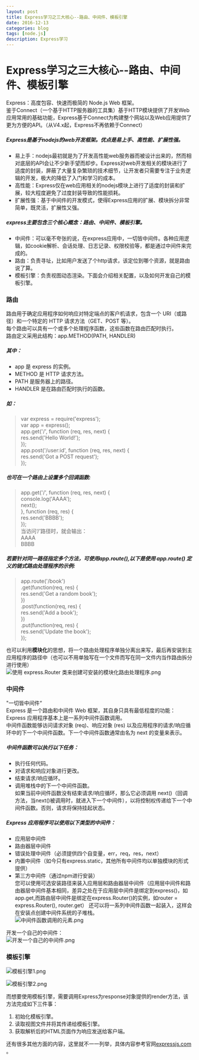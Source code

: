 ```yaml
---
layout: post
title: Express学习之三大核心--路由、中间件、模板引擎
date: 2016-12-13
categories: blog
tags: [node.js]
description: Express学习
---
```



# Express学习之三大核心--路由、中间件、模板引擎
Express：高度包容、快速而极简的 Node.js Web 框架。   
鉴于Connect（一个基于HTTP服务器的工具集）基于HTTP模块提供了开发Web应用常用的基础功能，Express基于Connect为构建整个网站以及Web应用提供了更为方便的API。（从V4.x起，Express不再依赖于Connect）    

##### Express是基于nodejs的web开发框架。优点是易上手、高性能、扩展性强。   
 - 易上手：nodejs最初就是为了开发高性能web服务器而被设计出来的，然而相对底层的API会让不少新手望而却步。Express对web开发相关的模块进行了适度的封装，屏蔽了大量复杂繁琐的技术细节，让开发者只需要专注于业务逻辑的开发，极大的降低了入门和学习的成本。   
 - 高性能：Express仅在web应用相关的nodejs模块上进行了适度的封装和扩展，较大程度避免了过度封装导致的性能损耗。    
 - 扩展性强：基于中间件的开发模式，使得Express应用的扩展、模块拆分非常简单，既灵活，扩展性又强。    

##### express主要包含三个核心概念：路由、中间件、模板引擎。    
 - 中间件：可以毫不夸张的说，在express应用中，一切皆中间件。各种应用逻辑，如cookie解析、会话处理、日志记录、权限校验等，都是通过中间件来完成的。      
 - 路由：负责寻址，比如用户发送了个http请求，该定位到哪个资源，就是路由说了算。      
 - 模板引擎：负责视图动态渲染。下面会介绍相关配置，以及如何开发自己的模板引擎。    

### 路由     
路由用于确定应用程序如何响应对特定端点的客户机请求，包含一个 URI（或路径）和一个特定的 HTTP 请求方法（GET、POST 等）。     
每个路由可以具有一个或多个处理程序函数，这些函数在路由匹配时执行。     
路由定义采用此结构：app.METHOD(PATH, HANDLER)       

##### 其中：    
 - app 是 express 的实例。     
 - METHOD 是 HTTP 请求方法。       
 - PATH 是服务器上的路径。        
 - HANDLER 是在路由匹配时执行的函数。  

##### 如：    
> var express = require('express');     
>	var app = express();      
>	app.get('/', function (req, res, next) {    
>	  res.send('Hello World!');   
>	});    
>	app.post('/user:id', function (req, res, next) {   
>	  res.send('Got a POST request');   
>	});       
  

##### 也可在一个路由上设置多个回调函数:      
> app.get('/', function (req, res, next) {    
>	  console.log('AAAA');   
>	  next();    
>	}, function (req, res) {   
>		res.send('BBBB');   
>	});   
>	当访问‘/’路径时，就会输出：   
>	AAAA   
>	BBBB      
 

##### 若要针对同一路径指定多个方法，可使用app.route(),以下是使用 app.route() 定义的链式路由处理程序的示例:     
> app.route('/book')    
> .get(function(req, res) {    
>    res.send('Get a random book');    
>  })    
>  .post(function(req, res) {     
>    res.send('Add a book');    
>  })     
>  .put(function(req, res) {     
>    res.send('Update the book');     
>  });      
      

 也可以利用**模块化**的思想，将一个路由处理程序单独分离出来写，最后再安装到主应用程序的路径中（也可以不用单独写在一个文件而写在同一文件内当作路由拆分进行使用）        
 ![使用 express.Router 类来创建可安装的模块化路由处理程序.png](http://upload-images.jianshu.io/upload_images/3001083-177684fe5dfa64d6.png?imageMogr2/auto-orient/strip%7CimageView2/2/w/1240)        

### 中间件           
"一切皆中间件“            
Express 是一个路由和中间件 Web 框架，其自身只具有最低程度的功能：Express 应用程序基本上是一系列中间件函数调用。     
中间件函数能够访问请求对象 (req)、响应对象 (res) 以及应用程序的请求/响应循环中的下一个中间件函数。下一个中间件函数通常由名为 next 的变量来表示。     

##### 中间件函数可以执行以下任务：     
 - 执行任何代码。       
 - 对请求和响应对象进行更改。         
 - 结束请求/响应循环。       
 - 调用堆栈中的下一个中间件函数。            
如果当前中间件函数没有结束请求/响应循环，那么它必须调用 next()（回调方法，当next()被调用时，就进入下一个中间件），以将控制权传递给下一个中间件函数。否则，请求将保持挂起状态。         

##### Express 应用程序可以使用以下类型的中间件：       
 - 应用层中间件   
 - 路由器层中间件        
 - 错误处理中间件（必须提供四个自变量，err，req，res，next）         
 - 内置中间件（如今只有express.static，其他所有中间件均以单独模块的形式提供）        
 - 第三方中间件（通过npm进行安装）        
您可以使用可选安装路径来装入应用层和路由器层中间件（应用层中间件和路由器层中间件基本相同，差异之处在于应用层中间件是绑定到express()，如app.get,而路由层中间件是绑定在express.Router()的实例，如router = express.Router(), router.get） 还可以将一系列中间件函数一起装入，这样会在安装点创建中间件系统的子堆栈。    
![中间件函数调用的元素.png](http://upload-images.jianshu.io/upload_images/3001083-8c9157073a353248.png?imageMogr2/auto-orient/strip%7CimageView2/2/w/1240)          

开发一个自己的中间件：       
![开发一个自己的中间件.png](http://upload-images.jianshu.io/upload_images/3001083-9c482c225ea3e718.png?imageMogr2/auto-orient/strip%7CimageView2/2/w/1240)        


### 模板引擎          
![模板引擎1.png](http://upload-images.jianshu.io/upload_images/3001083-68b08c0df7cf6df0.png?imageMogr2/auto-orient/strip%7CimageView2/2/w/1240)         

![模板引擎2.png](http://upload-images.jianshu.io/upload_images/3001083-1aec9c946fcffb42.png?imageMogr2/auto-orient/strip%7CimageView2/2/w/1240)         

而想要使用模板引擎，需要调用Express为response对象提供的render方法，该方法完成如下三件事：         
1. 初始化模板引擎。    
2. 读取视图文件并将其传递给模板引擎。   
3. 获取解析后的HTML页面作为响应发送给客户端。     


还有很多其他方面的内容，这里就不一一列举，具体内容参考官网[expressjs.com](http://expressjs.com) 。       